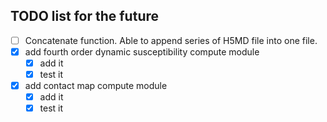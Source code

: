 ## TODO list for the future

- [ ] Concatenate function. Able to append series of H5MD file into one file.
- [X] add fourth order dynamic susceptibility compute module
    - [X] add it
    - [X] test it
- [X] add contact map compute module
    - [X] add it
    - [X] test it

